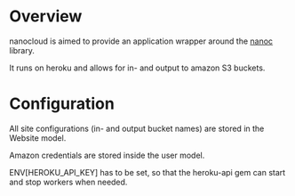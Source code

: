 Overview
========
nanocloud is aimed to provide an application wrapper around the [nanoc](ddfreyne/nanoc) library.

It runs on heroku and allows for in- and output to amazon S3 buckets.

Configuration
=============
All site configurations (in- and output bucket names) are stored in the Website model.

Amazon credentials are stored inside the user model.

ENV[HEROKU_API_KEY] has to be set, so that the heroku-api gem can start
and stop workers when needed.

